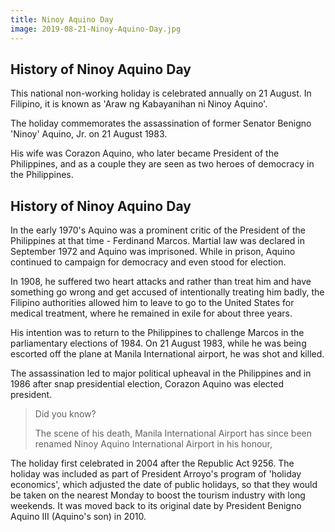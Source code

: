 ```yaml
---
title: Ninoy Aquino Day
image: 2019-08-21-Ninoy-Aquino-Day.jpg
---
```


## History of Ninoy Aquino Day

This national non-working holiday is celebrated annually on 21 August. In Filipino, it is known as 'Araw ng Kabayanihan ni Ninoy Aquino'.

The holiday commemorates the assassination of former Senator Benigno 'Ninoy' Aquino, Jr. on 21 August 1983.

His wife was Corazon Aquino, who later became President of the Philippines, and as a couple they are seen as two heroes of democracy in the Philippines.

## History of Ninoy Aquino Day

In the early 1970's Aquino was a prominent critic of the President of the Philippines at that time - Ferdinand Marcos. Martial law was declared in September 1972 and Aquino was imprisoned. While in prison, Aquino continued to campaign for democracy and even stood for election.

In 1908, he suffered two heart attacks and rather than treat him and have something go wrong and get accused of intentionally treating him badly, the Filipino authorities allowed him to leave to go to the United States for medical treatment, where he remained in exile for about three years.

His intention was to return to the Philippines to challenge Marcos in the parliamentary elections of 1984. On 21 August 1983, while he was being escorted off the plane at Manila International airport, he was shot and killed.

The assassination led to major political upheaval in the Philippines and in 1986 after snap presidential election, Corazon Aquino was elected president.

> Did you know?
>
> The scene of his death, Manila International Airport has since been renamed Ninoy Aquino International Airport in his honour,

The holiday first celebrated in 2004 after the Republic Act 9256. The holiday was included as part of President Arroyo's program of 'holiday economics', which adjusted the date of public holidays, so that they would be taken on the nearest Monday to boost the tourism industry with long weekends. It was moved back to its original date by President Benigno Aquino III (Aquino's son) in 2010.